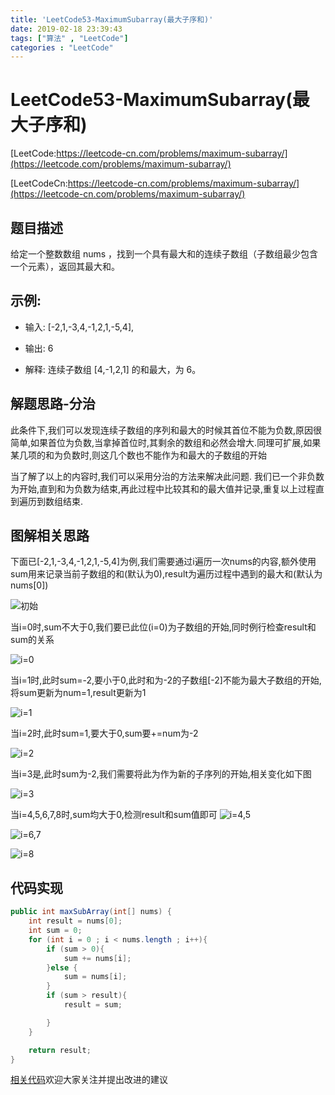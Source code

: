 ```yaml
---
title: 'LeetCode53-MaximumSubarray(最大子序和)'
date: 2019-02-18 23:39:43
tags: ["算法" , "LeetCode"]
categories : "LeetCode"
---
```


# LeetCode53-MaximumSubarray(最大子序和)

[LeetCode:https://leetcode-cn.com/problems/maximum-subarray/](https://leetcode.com/problems/maximum-subarray/)

[LeetCodeCn:https://leetcode-cn.com/problems/maximum-subarray/](https://leetcode-cn.com/problems/maximum-subarray/)

## 题目描述
给定一个整数数组 nums ，找到一个具有最大和的连续子数组（子数组最少包含一个元素），返回其最大和。

## 示例:
* 输入: [-2,1,-3,4,-1,2,1,-5,4],
* 输出: 6
* 解释: 连续子数组 [4,-1,2,1] 的和最大，为 6。

    <!-- more -->

## 解题思路-分治
此条件下,我们可以发现连续子数组的序列和最大的时候其首位不能为负数,原因很简单,如果首位为负数,当拿掉首位时,其剩余的数组和必然会增大.同理可扩展,如果某几项的和为负数时,则这几个数也不能作为和最大的子数组的开始

当了解了以上的内容时,我们可以采用分治的方法来解决此问题.
我们已一个非负数为开始,直到和为负数为结束,再此过程中比较其和的最大值并记录,重复以上过程直到遍历到数组结束.

## 图解相关思路
下面已[-2,1,-3,4,-1,2,1,-5,4]为例,我们需要通过i遍历一次nums的内容,额外使用sum用来记录当前子数组的和(默认为0),result为遍历过程中遇到的最大和(默认为nums[0])

![初始](https://update-image.oss-cn-shanghai.aliyuncs.com/upImage/20190219000003.png)

当i=0时,sum不大于0,我们要已此位(i=0)为子数组的开始,同时例行检查result和sum的关系

![i=0](https://update-image.oss-cn-shanghai.aliyuncs.com/upImage/20190219000935.png)

当i=1时,此时sum=-2,要小于0,此时和为-2的子数组[-2]不能为最大子数组的开始,将sum更新为num=1,result更新为1

![i=1](https://update-image.oss-cn-shanghai.aliyuncs.com/upImage/20190219001352.png)

当i=2时,此时sum=1,要大于0,sum要+=num为-2

![i=2](https://update-image.oss-cn-shanghai.aliyuncs.com/upImage/20190219001840.png)

当i=3是,此时sum为-2,我们需要将此为作为新的子序列的开始,相关变化如下图

![i=3](https://update-image.oss-cn-shanghai.aliyuncs.com/upImage/20190219002102.png)

当i=4,5,6,7,8时,sum均大于0,检测result和sum值即可
![i=4,5](https://update-image.oss-cn-shanghai.aliyuncs.com/upImage/20190219002827.png)


![i=6,7](https://update-image.oss-cn-shanghai.aliyuncs.com/upImage/20190219002857.png)

![i=8](https://update-image.oss-cn-shanghai.aliyuncs.com/upImage/20190219002918.png)

## 代码实现
```java
public int maxSubArray(int[] nums) {
    int result = nums[0];
    int sum = 0;
    for (int i = 0 ; i < nums.length ; i++){
        if (sum > 0){
            sum += nums[i];
        }else {
            sum = nums[i];
        }
        if (sum > result){
            result = sum;

        }
    }

    return result;
}
```


[相关代码](https://github.com/clwater/Code/blob/master/src/MaximumSubarray.java)欢迎大家关注并提出改进的建议
